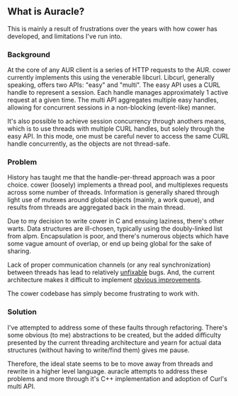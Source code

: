 ## What is Auracle?

This is mainly a result of frustrations over the years with how cower has
developed, and limitations I've run into.

### Background

At the core of any AUR client is a series of HTTP requests to the AUR. cower
currently implements this using the venerable libcurl. Libcurl, generally
speaking, offers two APIs: "easy" and "multi". The easy API uses a CURL handle
to represent a session. Each handle manages approximately 1 active request at
a given time. The multi API aggregates multiple easy handles, allowing for
concurrent sessions in a non-blocking (event-like) manner.

It's also possible to achieve session concurrency through anothers means, which
is to use threads with multiple CURL handles, but solely through the easy API.
In this mode, one must be careful never to access the same CURL handle
concurrently, as the objects are not thread-safe.

### Problem

History has taught me that the handle-per-thread approach was a poor choice.
cower (loosely) implements a thread pool, and multiplexes requests across some
number of threads. Information is generally shared through light use of mutexes
around global objects (mainly, a work queue), and results from threads are
aggregated back in the main thread.

Due to my decision to write cower in C and ensuing laziness, there's other
warts.  Data structures are ill-chosen, typically using the doubly-linked list
from alpm. Encapsulation is poor, and there's numerous objects which have some
vague amount of overlap, or end up being global for the sake of sharing.

Lack of proper communication channels (or any real synchronization) between
threads has lead to relatively
[unfixable](https://github.com/falconindy/cower/issues/90) bugs. And, the
current architecture makes it difficult to implement [obvious
improvements](https://github.com/falconindy/cower/issues/90).

The cower codebase has simply become frustrating to work with.

### Solution

I've attempted to address some of these faults through refactoring. There's
some obvious (to me) abstractions to be created, but the added difficulty
presented by the current threading architecture and yearn for actual data
structures (without having to write/find them) gives me pause.

Therefore, the ideal state seems to be to move away from threads and rewrite in
a higher level language. auracle attempts to address these problems and more
through it's C++ implementation and adoption of Curl's multi API.
